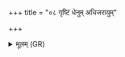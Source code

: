 +++
title = "०८ गृष्टिं धेनुम् अधिजरायुम्"

+++
<details><summary>मूलम् (GR)</summary>

गृष्टिं धेनुम् अधिजरायुं स्वधां  
कृण्वानः प्र ददाति ब्रह्मणे ।  
सास्मै दुहां शतधारम् अक्षितम्  
अमुष्मिꣳल् लोके युग उत्तरस्मिन् ॥
</details>